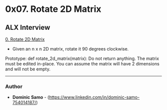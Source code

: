 # 0x07. Rotate 2D Matrix

## ALX Interview

[0. Rotate 2D Matrix](./0-rotate_2d_matrix.py)

* Given an n x n 2D matrix, rotate it 90 degrees clockwise.

Prototype: def rotate_2d_matrix(matrix):
Do not return anything. The matrix must be edited in-place.
You can assume the matrix will have 2 dimensions and will not be empty.

---

### Author
* **Dominic Samo** - (https://www.linkedin.com/in/dominic-samo-754014187/)
